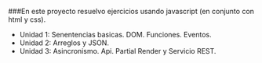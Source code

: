###En este proyecto resuelvo ejercicios usando javascript (en conjunto con html y css).

- Unidad 1: Senentencias basicas. DOM. Funciones. Eventos.
- Unidad 2: Arreglos y JSON.
- Unidad 3: Asincronismo. Api. Partial Render y Servicio REST.